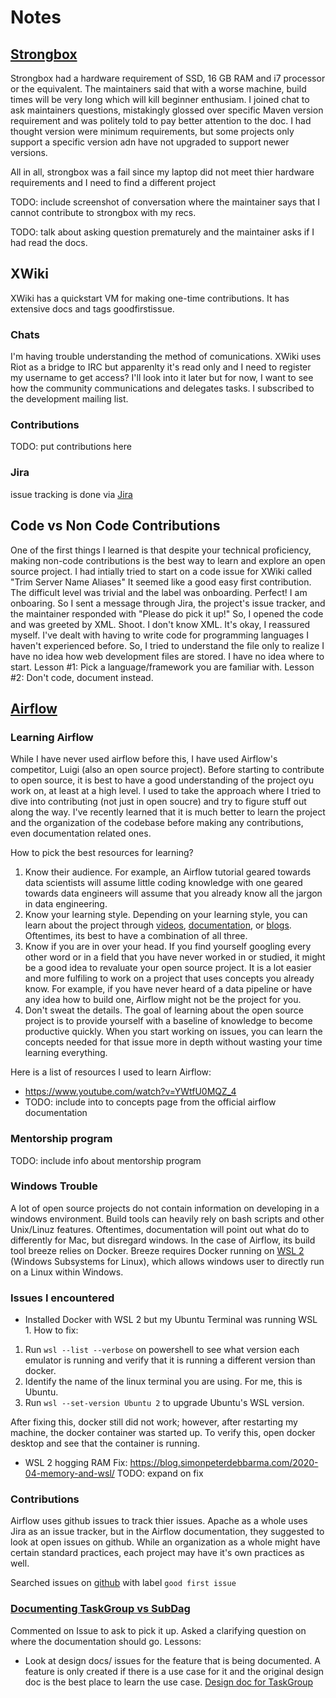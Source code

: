 # Notes 

## [Strongbox](https://github.com/strongbox/strongbox/) 

Strongbox had a hardware requirement of SSD, 16 GB RAM and i7 processor or the equivalent. The maintainers said that with a worse machine, build times will be very long which will kill beginner enthusiam. I joined chat to ask maintainers questions, mistakingly glossed over specific Maven version requirement and was politely told to pay better attention to the doc. I had thought version were minimum requirements, but some projects only support a specific version adn have not upgraded to support newer versions.

All in all, strongbox was a fail since my laptop did not meet thier hardware requirements and I need to find a different project

TODO: include screenshot of conversation where the maintainer says that I cannot contribute to strongbox with my recs.

TODO: talk about asking question prematurely and the maintainer asks if I had read the docs. 

## XWiki 

XWiki has a quickstart VM for making one-time contributions. It has extensive docs and tags goodfirstissue. 

### Chats
I'm having trouble understanding the method of comunications. XWiki uses Riot as a bridge to IRC but apparenlty it's read only and I need to register my username to get access? 
I'll look into it later but for now, I want to see how the community communications and delegates tasks. I subscribed to the development mailing list.

### Contributions 
TODO: put contributions here 

### Jira 
issue tracking is done via [Jira](https://jira.xwiki.org/secure/Dashboard.jspa)

## Code vs Non Code Contributions 

One of the first things I learned is that despite your technical proficiency, making non-code contributions is the best way to learn and explore an open source project. I had intially tried to start on a code issue for XWiki called "Trim Server Name Aliases" It seemed like a good easy first contribution. The difficult level was trivial and the label was onboarding. Perfect! I am onboaring. So I sent a message through Jira, the project's issue tracker, and the maintainer responded with "Please do pick it up!" So, I opened the code and was greeted by XML. Shoot. I don't know XML. It's okay, I reassured myself. I've dealt with having to write code for programming languages I haven't experienced before. So, I tried to understand the file only to realize I have no idea how web development files are stored. I have no idea where to start. Lesson #1: Pick a language/framework you are familiar with. Lesson #2: Don't code, document instead. 

## [Airflow](https://github.com/apache/airflow)

### Learning Airflow
While I have never used airflow before this, I have used Airflow's competitor, Luigi (also an open source project). Before starting to contribute to open source, it is best to have a good understanding of the project oyu work on, at least at a high level. I used to take the approach where I tried to dive into contributing (not just in open soucre) and try to figure stuff out along the way. I've recently learned that it is much better to learn the project and the organization of the codebase before making any contributions, even documentation related ones.

How to pick the best resources for learning? 
1. Know their audience. For example, an Airflow tutorial geared towards data scientists will assume little coding knowledge with one geared towards data engineers will assume that you already know all the jargon in data engineering. 
2. Know your learning style.  Depending on your learning style, you can learn about the project through [videos](https://www.youtube.com/watch?v=YWtfU0MQZ_4), [documentation](https://airflow.readthedocs.io/en/latest/tutorial.html), or [blogs](https://towardsdatascience.com/data-pipelines-luigi-airflow-everything-you-need-to-know-18dc741449b7). Oftentimes, its best to have a combination of all three. 
3. Know if you are in over your head. If you find yourself googling every other word or in a field that you have never worked in or studied, it might be a good idea to revaluate your open source project. It is a lot easier and more fulfiling to work on a project that uses concepts you already know. For example, if you have never heard of a data pipeline or have any idea how to build one, Airflow might not be the project for you.   
4. Don't sweat the details. The goal of learning about the open source project is to provide yourself with a baseline of knowledge to become productive quickly. When you start working on issues, you can learn the concepts needed for that issue more in depth without wasting your time learning everything. 

Here is a list of resources I used to learn Airflow:
* https://www.youtube.com/watch?v=YWtfU0MQZ_4
* TODO: include into to concepts page from the official airflow documentation

### Mentorship program 
TODO: include info about mentorship program

### Windows Trouble 
A lot of open source projects do not contain information on developing in a windows environment. Build tools can heavily rely on bash scripts and other Unix/Linuz features. Oftentimes, documentation will point out what do to differently for Mac, but disregard windows. In the case of Airflow, its build tool breeze relies on Docker. Breeze requires Docker running on [WSL 2](https://docs.microsoft.com/en-us/windows/wsl/about) (Windows Subsystems for Linux), which allows windows user to directly run on a Linux within Windows.

### Issues I encountered
* Installed Docker with WSL 2 but my Ubuntu Terminal was running WSL 1.
How to fix: 
1. Run `wsl --list --verbose` on powershell to see what version each emulator is running and verify that it is running a different version than docker. 
2. Identify the name of the linux terminal you are using. For me, this is Ubuntu. 
3. Run `wsl --set-version Ubuntu 2` to upgrade Ubuntu's WSL version. 

After fixing this, docker still did not work; however, after restarting my machine, the docker container was started up. To verify this, open docker desktop and see that the container is running. 

* WSL 2 hogging RAM
Fix: https://blog.simonpeterdebbarma.com/2020-04-memory-and-wsl/
TODO: expand on fix

### Contributions 
Airflow uses github issues to track thier issues. Apache as a whole uses Jira as an issue tracker, but in the Airflow documentation, they suggested to look at open issues on github. While an organization as a whole might have certain standard practices, each project may have it's own practices as well. 

Searched issues on [github](https://github.com/apache/airflow/labels/good%20first%20issue) with label `good first issue`

### [Documenting TaskGroup vs SubDag](https://github.com/apache/airflow/issues/12298)
Commented on Issue to ask to pick it up. Asked a clarifying question on where the documentation should go. 
Lessons: 
* Look at design docs/ issues for the feature that is being documented. A feature is only created if there is a use case for it and the original design doc is the best place to learn the use case. [Design doc for TaskGroup](https://cwiki.apache.org/confluence/display/AIRFLOW/AIP-34+TaskGroup%3A+A+UI+task+grouping+concept+as+an+alternative+to+SubDagOperator)
